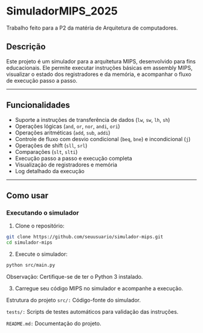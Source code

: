 # SimuladorMIPS_2025
Trabalho feito para a P2 da matéria de Arquitetura de computadores.

## Descrição

Este projeto é um simulador para a arquitetura MIPS, desenvolvido para fins educacionais. Ele permite executar instruções básicas em assembly MIPS, visualizar o estado dos registradores e da memória, e acompanhar o fluxo de execução passo a passo.

---

## Funcionalidades

- Suporte a instruções de transferência de dados (`lw`, `sw`, `lh`, `sh`)
- Operações lógicas (`and`, `or`, `nor`, `andi`, `ori`)
- Operações aritméticas (`add`, `sub`, `addi`)
- Controle de fluxo com desvio condicional (`beq`, `bne`) e incondicional (`j`)
- Operações de shift (`sll`, `srl`)
- Comparações (`slt`, `slti`)
- Execução passo a passo e execução completa
- Visualização de registradores e memória
- Log detalhado da execução

---

## Como usar

### Executando o simulador

1. Clone o repositório:

```bash
git clone https://github.com/seuusuario/simulador-mips.git
cd simulador-mips
```
2. Execute o simulador:

```bash
python src/main.py
```
Observação: Certifique-se de ter o Python 3 instalado.

3. Carregue seu código MIPS no simulador e acompanhe a execução.

Estrutura do projeto
`src/:` Código-fonte do simulador.

`tests/:` Scripts de testes automáticos para validação das instruções.

`README.md:` Documentação do projeto.
